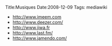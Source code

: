 Title:Musiques
Date:2008-12-09
Tags:  mediawiki

-   <http://www.imeem.com>
-   <http://www.deezer.com/>
-   <http://www.jiwa.fr>
-   <http://www.last.fm/>
-   <http://www.jamendo.com/>

